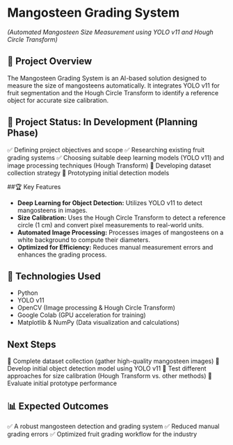 #  Mangosteen Grading System
_(Automated Mangosteen Size Measurement using YOLO v11 and Hough Circle Transform)_

## 📌 Project Overview
The Mangosteen Grading System is an AI-based solution designed to measure the size of mangosteens automatically. It integrates YOLO v11 for fruit segmentation and the Hough Circle Transform to identify a reference object for accurate size calibration.

## 📅 Project Status: In Development (Planning Phase)
✅ Defining project objectives and scope
✅ Researching existing fruit grading systems
✅ Choosing suitable deep learning models (YOLO v11) and image processing techniques (Hough Transform)
🔄 Developing dataset collection strategy
🔄 Prototyping initial detection models

##🏆 Key Features
- **Deep Learning for Object Detection:** Utilizes YOLO v11 to detect mangosteens in images.
- **Size Calibration:** Uses the Hough Circle Transform to detect a reference circle (1 cm) and convert pixel measurements to real-world units.
- **Automated Image Processing:** Processes images of mangosteens on a white background to compute their diameters.
- **Optimized for Efficiency:** Reduces manual measurement errors and enhances the grading process.

## 🔧 Technologies Used
- Python
- YOLO v11
- OpenCV (Image processing & Hough Circle Transform)
- Google Colab (GPU acceleration for training)
- Matplotlib & NumPy (Data visualization and calculations)

## Next Steps
🔹 Complete dataset collection (gather high-quality mangosteen images)
🔹 Develop initial object detection model using YOLO v11
🔹 Test different approaches for size calibration (Hough Transform vs. other methods)
🔹 Evaluate initial prototype performance

## 📊 Expected Outcomes
✅ A robust mangosteen detection and grading system
✅ Reduced manual grading errors
✅ Optimized fruit grading workflow for the industry
